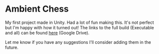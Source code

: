 # Ambient Chess
My first project made in Unity. Had a lot of fun making this. It's not perfect but I'm happy with how it turned out!
The links to the full build (Executable and all) can be found [here](https://drive.google.com/drive/folders/1h3jvnVIgPuPQZt2E5ZwU9OEjgskHvrPB?usp=sharing) (Google Drive).

Let me know if you have any suggestions I'll consider adding them in the future.
